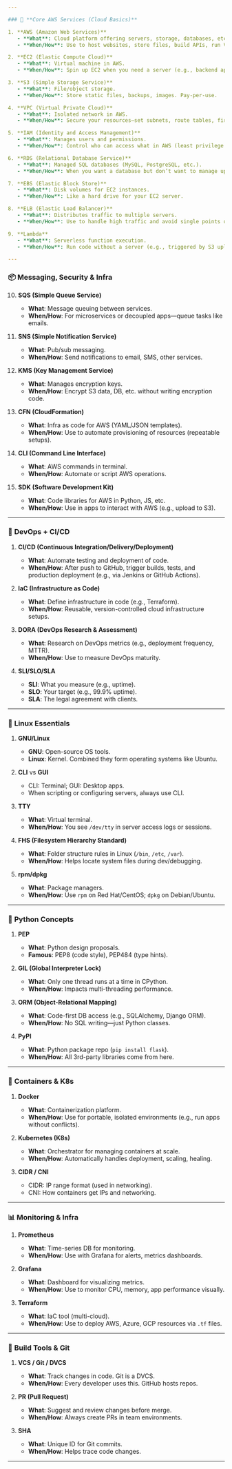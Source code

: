 ```yaml
---

### 🔧 **Core AWS Services (Cloud Basics)**

1. **AWS (Amazon Web Services)**  
   - **What**: Cloud platform offering servers, storage, databases, etc.  
   - **When/How**: Use to host websites, store files, build APIs, run VMs.

2. **EC2 (Elastic Compute Cloud)**  
   - **What**: Virtual machine in AWS.  
   - **When/How**: Spin up EC2 when you need a server (e.g., backend app, DB host).

3. **S3 (Simple Storage Service)**  
   - **What**: File/object storage.  
   - **When/How**: Store static files, backups, images. Pay-per-use.

4. **VPC (Virtual Private Cloud)**  
   - **What**: Isolated network in AWS.  
   - **When/How**: Secure your resources—set subnets, route tables, firewalls.

5. **IAM (Identity and Access Management)**  
   - **What**: Manages users and permissions.  
   - **When/How**: Control who can access what in AWS (least privilege principle).

6. **RDS (Relational Database Service)**  
   - **What**: Managed SQL databases (MySQL, PostgreSQL, etc.).  
   - **When/How**: When you want a database but don’t want to manage updates/backups.

7. **EBS (Elastic Block Store)**  
   - **What**: Disk volumes for EC2 instances.  
   - **When/How**: Like a hard drive for your EC2 server.

8. **ELB (Elastic Load Balancer)**  
   - **What**: Distributes traffic to multiple servers.  
   - **When/How**: Use to handle high traffic and avoid single points of failure.

9. **Lambda**  
   - **What**: Serverless function execution.  
   - **When/How**: Run code without a server (e.g., triggered by S3 upload or API call).

---
```


### 📦 **Messaging, Security & Infra**

10. **SQS (Simple Queue Service)**  
    - **What**: Message queuing between services.  
    - **When/How**: For microservices or decoupled apps—queue tasks like emails.

11. **SNS (Simple Notification Service)**  
    - **What**: Pub/sub messaging.  
    - **When/How**: Send notifications to email, SMS, other services.

12. **KMS (Key Management Service)**  
    - **What**: Manages encryption keys.  
    - **When/How**: Encrypt S3 data, DB, etc. without writing encryption code.

13. **CFN (CloudFormation)**  
    - **What**: Infra as code for AWS (YAML/JSON templates).  
    - **When/How**: Use to automate provisioning of resources (repeatable setups).

14. **CLI (Command Line Interface)**  
    - **What**: AWS commands in terminal.  
    - **When/How**: Automate or script AWS operations.

15. **SDK (Software Development Kit)**  
    - **What**: Code libraries for AWS in Python, JS, etc.  
    - **When/How**: Use in apps to interact with AWS (e.g., upload to S3).

---

### 🔁 **DevOps + CI/CD**

1. **CI/CD (Continuous Integration/Delivery/Deployment)**  
   - **What**: Automate testing and deployment of code.  
   - **When/How**: After push to GitHub, trigger builds, tests, and production deployment (e.g., via Jenkins or GitHub Actions).

2. **IaC (Infrastructure as Code)**  
   - **What**: Define infrastructure in code (e.g., Terraform).  
   - **When/How**: Reusable, version-controlled cloud infrastructure setups.

3. **DORA (DevOps Research & Assessment)**  
   - **What**: Research on DevOps metrics (e.g., deployment frequency, MTTR).  
   - **When/How**: Use to measure DevOps maturity.

4. **SLI/SLO/SLA**  
   - **SLI**: What you measure (e.g., uptime).  
   - **SLO**: Your target (e.g., 99.9% uptime).  
   - **SLA**: The legal agreement with clients.

---

### 🐧 **Linux Essentials**

1. **GNU/Linux**  
   - **GNU**: Open-source OS tools.  
   - **Linux**: Kernel. Combined they form operating systems like Ubuntu.

2. **CLI** vs **GUI**  
   - CLI: Terminal; GUI: Desktop apps.  
   - When scripting or configuring servers, always use CLI.

3. **TTY**  
   - **What**: Virtual terminal.  
   - **When/How**: You see `/dev/tty` in server access logs or sessions.

4. **FHS (Filesystem Hierarchy Standard)**  
   - **What**: Folder structure rules in Linux (`/bin`, `/etc`, `/var`).  
   - **When/How**: Helps locate system files during dev/debugging.

5. **rpm/dpkg**  
   - **What**: Package managers.  
   - **When/How**: Use `rpm` on Red Hat/CentOS; `dpkg` on Debian/Ubuntu.

---

### 🐍 **Python Concepts**

1. **PEP**  
   - **What**: Python design proposals.  
   - **Famous**: PEP8 (code style), PEP484 (type hints).

2. **GIL (Global Interpreter Lock)**  
   - **What**: Only one thread runs at a time in CPython.  
   - **When/How**: Impacts multi-threading performance.

3. **ORM (Object-Relational Mapping)**  
   - **What**: Code-first DB access (e.g., SQLAlchemy, Django ORM).  
   - **When/How**: No SQL writing—just Python classes.

4. **PyPI**  
   - **What**: Python package repo (`pip install flask`).  
   - **When/How**: All 3rd-party libraries come from here.

---

### 🐳 **Containers & K8s**

1. **Docker**  
   - **What**: Containerization platform.  
   - **When/How**: Use for portable, isolated environments (e.g., run apps without conflicts).

2. **Kubernetes (K8s)**  
   - **What**: Orchestrator for managing containers at scale.  
   - **When/How**: Automatically handles deployment, scaling, healing.

3. **CIDR / CNI**  
   - CIDR: IP range format (used in networking).  
   - CNI: How containers get IPs and networking.

---

### 📊 **Monitoring & Infra**

1. **Prometheus**  
   - **What**: Time-series DB for monitoring.  
   - **When/How**: Use with Grafana for alerts, metrics dashboards.

2. **Grafana**  
   - **What**: Dashboard for visualizing metrics.  
   - **When/How**: Use to monitor CPU, memory, app performance visually.

3. **Terraform**  
   - **What**: IaC tool (multi-cloud).  
   - **When/How**: Use to deploy AWS, Azure, GCP resources via `.tf` files.

---

### 📁 **Build Tools & Git**

1. **VCS / Git / DVCS**  
   - **What**: Track changes in code. Git is a DVCS.  
   - **When/How**: Every developer uses this. GitHub hosts repos.

2. **PR (Pull Request)**  
   - **What**: Suggest and review changes before merge.  
   - **When/How**: Always create PRs in team environments.

3. **SHA**  
   - **What**: Unique ID for Git commits.  
   - **When/How**: Helps trace code changes.

---
